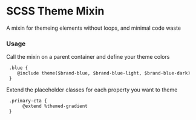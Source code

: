 # SCSS Theme Mixin

A mixin for themeing elements without loops, and minimal code waste

### Usage

Call the mixin on a parent container and define your theme colors

```
 .blue {
    @include theme($brand-blue, $brand-blue-light, $brand-blue-dark)
 }
```

Extend the placeholder classes for each property you want to theme

```
 .primary-cta {
 	  @extend %themed-gradient
 }
```
